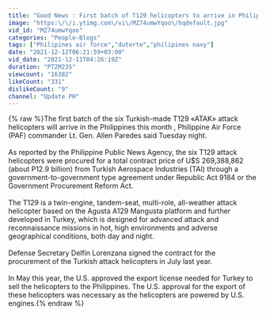 ```yaml
---
title: "Good News : First batch of T129 helicopters to arrive in Philippines this month"
image: "https:\/\/i.ytimg.com\/vi\/MZ74umwYqoo\/hqdefault.jpg"
vid_id: "MZ74umwYqoo"
categories: "People-Blogs"
tags: ["Philipines air force","duterte","philipines navy"]
date: "2021-12-12T06:21:59+03:00"
vid_date: "2021-12-11T04:26:19Z"
duration: "PT2M23S"
viewcount: "16382"
likeCount: "331"
dislikeCount: "9"
channel: "Update PH"
---
```

{% raw %}The first batch of the six Turkish-made T129 «ATAK» attack helicopters will arrive in the Philippines this month , Philippine Air Force (PAF) commander Lt. Gen. Allen Paredes said Tuesday night.<br /><br />As reported by the Philippine Public News Agency, the six T129 attack helicopters were procured for a total contract price of U$S 269,388,862 (about P12.9 billion) from Turkish Aerospace Industries (TAI) through a government-to-government type agreement under Republic Act 9184 or the Government Procurement Reform Act.<br /><br />The T129 is a twin-engine, tandem-seat, multi-role, all-weather attack helicopter based on the Agusta A129 Mangusta platform and further developed in Turkey, which is designed for advanced attack and reconnaissance missions in hot, high environments and adverse geographical conditions, both day and night.<br /><br />Defense Secretary Delfin Lorenzana signed the contract for the procurement of the Turkish attack helicopters in July last year.<br /><br />In May this year, the U.S. approved the export license needed for Turkey to sell the helicopters to the Philippines. The U.S. approval for the export of these helicopters was necessary as the helicopters are powered by U.S. engines.{% endraw %}
